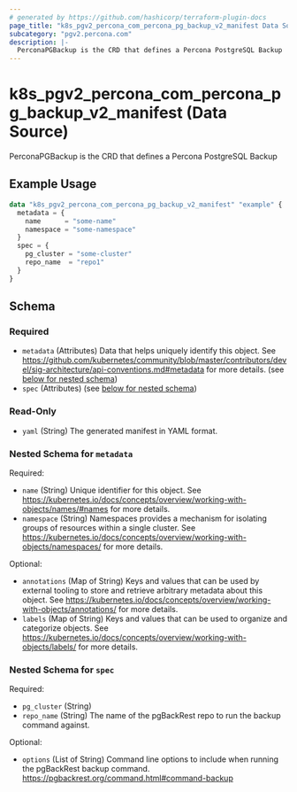 ```yaml
---
# generated by https://github.com/hashicorp/terraform-plugin-docs
page_title: "k8s_pgv2_percona_com_percona_pg_backup_v2_manifest Data Source - terraform-provider-k8s"
subcategory: "pgv2.percona.com"
description: |-
  PerconaPGBackup is the CRD that defines a Percona PostgreSQL Backup
---
```


# k8s_pgv2_percona_com_percona_pg_backup_v2_manifest (Data Source)

PerconaPGBackup is the CRD that defines a Percona PostgreSQL Backup

## Example Usage

```terraform
data "k8s_pgv2_percona_com_percona_pg_backup_v2_manifest" "example" {
  metadata = {
    name      = "some-name"
    namespace = "some-namespace"
  }
  spec = {
    pg_cluster = "some-cluster"
    repo_name  = "repo1"
  }
}
```

<!-- schema generated by tfplugindocs -->
## Schema

### Required

- `metadata` (Attributes) Data that helps uniquely identify this object. See https://github.com/kubernetes/community/blob/master/contributors/devel/sig-architecture/api-conventions.md#metadata for more details. (see [below for nested schema](#nestedatt--metadata))
- `spec` (Attributes) (see [below for nested schema](#nestedatt--spec))

### Read-Only

- `yaml` (String) The generated manifest in YAML format.

<a id="nestedatt--metadata"></a>
### Nested Schema for `metadata`

Required:

- `name` (String) Unique identifier for this object. See https://kubernetes.io/docs/concepts/overview/working-with-objects/names/#names for more details.
- `namespace` (String) Namespaces provides a mechanism for isolating groups of resources within a single cluster. See https://kubernetes.io/docs/concepts/overview/working-with-objects/namespaces/ for more details.

Optional:

- `annotations` (Map of String) Keys and values that can be used by external tooling to store and retrieve arbitrary metadata about this object. See https://kubernetes.io/docs/concepts/overview/working-with-objects/annotations/ for more details.
- `labels` (Map of String) Keys and values that can be used to organize and categorize objects. See https://kubernetes.io/docs/concepts/overview/working-with-objects/labels/ for more details.


<a id="nestedatt--spec"></a>
### Nested Schema for `spec`

Required:

- `pg_cluster` (String)
- `repo_name` (String) The name of the pgBackRest repo to run the backup command against.

Optional:

- `options` (List of String) Command line options to include when running the pgBackRest backup command. https://pgbackrest.org/command.html#command-backup
